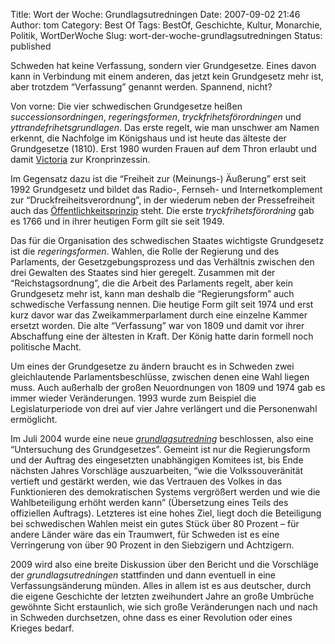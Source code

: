 Title: Wort der Woche: Grundlagsutredningen
Date: 2007-09-02 21:46
Author: tom
Category: Best Of
Tags: BestOf, Geschichte, Kultur, Monarchie, Politik, WortDerWoche
Slug: wort-der-woche-grundlagsutredningen
Status: published

Schweden hat keine Verfassung, sondern vier Grundgesetze. Eines davon
kann in Verbindung mit einem anderen, das jetzt kein Grundgesetz mehr
ist, aber trotzdem “Verfassung” genannt werden. Spannend, nicht?

Von vorne: Die vier schwedischen Grundgesetze heißen
*successionsordningen*, *regeringsformen*, *tryckfrihetsförordningen*
und *yttrandefrihetsgrundlagen*. Das erste regelt, wie man unschwer am
Namen erkennt, die Nachfolge im Königshaus und ist heute das älteste der
Grundgesetze (1810). Erst 1980 wurden Frauen auf dem Thron erlaubt und
damit [Victoria](http://de.wikipedia.org/wiki/Victoria_von_Schweden) zur
Kronprinzessin.

Im Gegensatz dazu ist die “Freiheit zur (Meinungs-) Äußerung” erst seit
1992 Grundgesetz und bildet das Radio-, Fernseh- und Internetkomplement
zur “Druckfreiheitsverordnung”, in der wiederum neben der Pressefreiheit
auch das
[Öffentlichkeitsprinzip](http://www.fiket.de/2006/08/13/wort-der-woche-offentlighetsprincipen/)
steht. Die erste *tryckfrihetsförordning* gab es 1766 und in ihrer
heutigen Form gilt sie seit 1949.

Das für die Organisation des schwedischen Staates wichtigste Grundgesetz
ist die *regeringsformen*. Wahlen, die Rolle der Regierung und des
Parlaments, der Gesetzgebungsprozess und das Verhältnis zwischen den
drei Gewalten des Staates sind hier geregelt. Zusammen mit der
“Reichstagsordnung”, die die Arbeit des Parlaments regelt, aber kein
Grundgesetz mehr ist, kann man deshalb die “Regierungsform” auch
schwedische Verfassung nennen. Die heutige Form gilt seit 1974 und erst
kurz davor war das Zweikammerparlament durch eine einzelne Kammer
ersetzt worden. Die alte “Verfassung” war von 1809 und damit vor ihrer
Abschaffung eine der ältesten in Kraft. Der König hatte darin formell
noch politische Macht.

Um eines der Grundgesetze zu ändern braucht es in Schweden zwei
gleichlautende Parlamentsbeschlüsse, zwischen denen eine Wahl liegen
muss. Auch außerhalb der großen Neuordnungen von 1809 und 1974 gab es
immer wieder Veränderungen. 1993 wurde zum Beispiel die
Legislaturperiode von drei auf vier Jahre verlängert und die
Personenwahl ermöglicht.

Im Juli 2004 wurde eine neue
[*grundlagsutredning*](http://www.grundlagsutredningen.se/) beschlossen,
also eine “Untersuchung des Grundgesetzes”. Gemeint ist nur die
Regierungsform und der Auftrag des eingesetzten unabhängigen Komitees
ist, bis Ende nächsten Jahres Vorschläge auszuarbeiten, “wie die
Volkssouveränität vertieft und gestärkt werden, wie das Vertrauen des
Volkes in das Funktionieren des demokratischen Systems vergrößert werden
und wie die Wahlbeteiligung erhöht werden kann” (Übersetzung eines Teils
des offiziellen Auftrags). Letzteres ist eine hohes Ziel, liegt doch die
Beteiligung bei schwedischen Wahlen meist ein gutes Stück über 80
Prozent – für andere Länder wäre das ein Traumwert, für Schweden ist es
eine Verringerung von über 90 Prozent in den Siebzigern und Achtzigern.

2009 wird also eine breite Diskussion über den Bericht und die
Vorschläge der *grundlagsutredningen* stattfinden und dann eventuell in
eine Verfassungsänderung münden. Alles in allem ist es aus deutscher,
durch die eigene Geschichte der letzten zweihundert Jahre an große
Umbrüche gewöhnte Sicht erstaunlich, wie sich große Veränderungen nach
und nach in Schweden durchsetzen, ohne dass es einer Revolution oder
eines Krieges bedarf.

